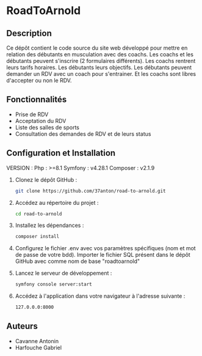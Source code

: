 # RoadToArnold

## Description

Ce dépôt contient le code source du site web développé pour mettre en relation des débutants en musculation avec des coachs. Les coachs et les débutants peuvent s'inscrire (2 formulaires différents). Les coachs rentrent leurs tarifs horaires. Les débutants leurs objectifs. Les débutants peuvent demander un RDV avec un coach pour s'entrainer. Et les coachs sont libres d'accepter ou non le RDV. 

## Fonctionnalités

- Prise de RDV
- Acceptation du RDV
- Liste des salles de sports
- Consultation des demandes de RDV et de leurs status

## Configuration et Installation

VERSION :
   Php : >=8.1
   Symfony : v4.28.1
   Composer : v2.1.9

1. Clonez le dépôt GitHub :

   ```bash
   git clone https://github.com/37anton/road-to-arnold.git
   
2. Accédez au répertoire du projet :

   ```bash
   cd road-to-arnold
   
3. Installez les dépendances :
   ```bash
   composer install

4. Configurez le fichier .env avec vos paramètres spécifiques (nom et mot de passe de votre bdd).
   Importer le fichier SQL présent dans le dépôt GitHub avec comme nom de base "roadtoarnold"
   
5. Lancez le serveur de développement :
   ```bash
   symfony console server:start
   
6. Accédez à l'application dans votre navigateur à l'adresse suivante :
   ```bash
   127.0.0.0:8000

## Auteurs

- Cavanne Antonin
- Harfouche Gabriel

